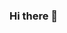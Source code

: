 ### Hi there 👋

<!--
**MattRuffner/MattRuffner** is a ✨ _special_ ✨ repository because its `README.md` (this file) appears on your GitHub profile.

Here are some ideas to get you started:

- 🔭 I’m currently working with Vestergaard on malaria net usage optimization
- 🌱 I’m currently learning Cognitive Computing, Learning Structures/Time Series, Blockchain, Social Media Analytics, Stochastic Control & Optimization
- 👯 I’m looking to collaborate on ...
- 🤔 I’m looking for help with ...
- 💬 Ask me about the math that works behind the scenes on ML models
- 📫 How to reach me: <a href="linkedin.com/in/matthew-ruffner-data-analytics" class="icon fa-linkedin">
    										<span class="label">LinkedIn</span>
 									    </a>
- 😄 Pronouns: he/him/his
- ⚡ Fun fact: Grew up in France, Astro-physics major in undergrad, aspiring to be proficient in as many subjects as possible
-->

